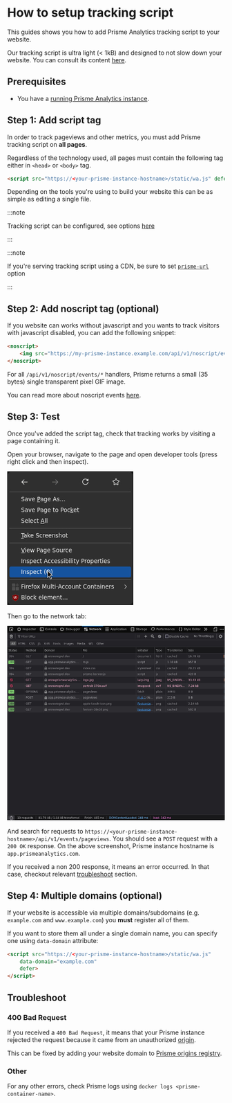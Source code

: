 # How to setup tracking script

This guides shows you how to add Prisme Analytics tracking script to your
website.

Our tracking script is ultra light (< 1kB) and designed to not slow down your
website. You can consult its content
[here](https://github.com/prismelabs/analytics/blob/master/tracker).

## Prerequisites

- You have a [running Prisme Analytics instance](./self-host-prisme-docker.md).

## Step 1: Add script tag

In order to track pageviews and other metrics, you must add Prisme tracking
script on **all pages**.

Regardless of the technology used, all pages must contain the following tag
either in `<head>` or `<body>` tag.

```html
<script src="https://<your-prisme-instance-hostname>/static/wa.js" defer></script>
```

Depending on the tools you're using to build your website this can be as simple
as editing a single file.

:::note

Tracking script can be configured, see options
[here](../references/tracking-script.md#configuration-options)

:::

:::note

If you're serving tracking script using a CDN, be sure to set
[`prisme-url`](../references/tracking-script.md#prisme-url-data-prisme-url)
option

:::

## Step 2: Add noscript tag (optional)

If you website can works without javascript and you wants to track visitors with
javascript disabled, you can add the following snippet:

```html
<noscript>
    <img src="https://my-prisme-instance.example.com/api/v1/noscript/events/pageviews" style="position:absolute;top:-100px">
</noscript>
```

For all `/api/v1/noscript/events/*` handlers, Prisme returns a small (35 bytes)
single transparent pixel GIF image.

You can read more about noscript events
[here](../references/http.md#noscript-events-api).

## Step 3: Test

Once you've added the script tag, check that tracking works by visiting a page
containing it.

Open your browser, navigate to the page and open developer tools (press right
click and then inspect).

![right click popup](./images/open_dev_tools.jpg)

Then go to the network tab:

![firefox devtools](./images/dev_tools.jpg)

And search for requests to
`https://<your-prisme-instance-hostname>/api/v1/events/pageviews`. You should
see a `POST` request with a `200 OK` response. On the above screenshot, Prisme
instance hostname is `app.prismeanalytics.com`.

If you received a non 200 response, it means an error occurred. In that case,
checkout relevant [troubleshoot](#troubleshoot) section.

## Step 4: Multiple domains (optional)

If your website is accessible via multiple domains/subdomains (e.g.
`example.com` and `www.example.com`) you **must** register all of them.

If you want to store them all under a single domain name, you can specify one
using `data-domain` attribute:

```html
<script src="https://<your-prisme-instance-hostname>/static/wa.js"
    data-domain="example.com"
    defer>
</script>
```

## Troubleshoot

### 400 Bad Request

If you received a `400 Bad Request`, it means that your Prisme instance rejected
the request because it came from an unauthorized
[origin](https://developer.mozilla.org/en-US/docs/Web/HTTP/Headers/Origin).

This can be fixed by adding your website domain to
[Prisme origins registry](../references/server/default-mode.md#origin-registry-options).

### Other

For any other errors, check Prisme logs using
`docker logs <prisme-container-name>`.
